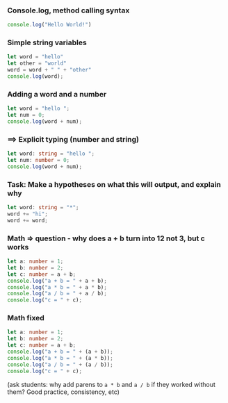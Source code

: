 ### Console.log, method calling syntax
 
```typescript
console.log("Hello World!")
```

### Simple string variables 

```typescript
let word = "hello"
let other = "world"
word = word + " " + "other"
console.log(word);
```

### Adding a word and a number

```typescript
let word = "hello ";
let num = 0;
console.log(word + num);
```

### ==> Explicit typing (number and string)

```typescript
let word: string = "hello ";
let num: number = 0;
console.log(word + num);
```

### Task: Make a hypotheses on what this will output, and explain why

```typescript
let word: string = "*";
word += "hi";
word += word;
```

### Math => question - why does a + b turn into 12 not 3, but c works

```typescript
let a: number = 1;
let b: number = 2;
let c: number = a + b;
console.log("a + b = " + a + b);
console.log("a * b = " + a * b);
console.log("a / b = " + a / b);
console.log("c = " + c);
```

### Math fixed

```typescript
let a: number = 1;
let b: number = 2;
let c: number = a + b;
console.log("a + b = " + (a + b));
console.log("a * b = " + (a * b));
console.log("a / b = " + (a / b));
console.log("c = " + c);
```

(ask students: why add parens to `a * b` and `a / b` if they worked without them? Good practice, consistency, etc)